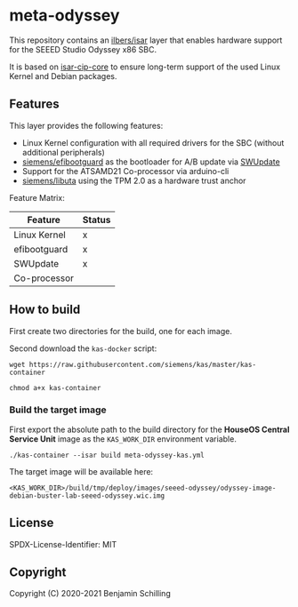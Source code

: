 # meta-odyssey

This repository contains an [ilbers/isar](https://github.com/ilbers/isar) layer that enables hardware support for the SEEED Studio Odyssey x86 SBC.

It is based on [isar-cip-core](https://gitlab.com/cip-project/cip-core/isar-cip-core) to ensure long-term support of the used Linux Kernel and Debian packages.


## Features

This layer provides the following features:

- Linux Kernel configuration with all required drivers for the SBC (without additional peripherals)
- [siemens/efibootguard](https://github.com/siemens/efibootguard) as the bootloader for A/B update via [SWUpdate](https://github.com/sbabic/swupdate)
- Support for the ATSAMD21 Co-processor via arduino-cli
- [siemens/libuta](https://github.com/siemens/libuta) using the TPM 2.0 as a hardware trust anchor

Feature Matrix:

| Feature      | Status |
| ------------ | ------ |
| Linux Kernel | x      |
| efibootguard | x      |
| SWUpdate     | x      |
| Co-processor |        |


## How to build

First create two directories for the build, one for each image.

Second download the `kas-docker` script:

`wget https://raw.githubusercontent.com/siemens/kas/master/kas-container`

`chmod a+x kas-container`

### Build the target image

First export the absolute path to the build directory for the **HouseOS Central Service Unit** image as the `KAS_WORK_DIR` environment variable.

`./kas-container --isar build meta-odyssey-kas.yml`

The target image will be available here:

`<KAS_WORK_DIR>/build/tmp/deploy/images/seeed-odyssey/odyssey-image-debian-buster-lab-seeed-odyssey.wic.img`

## License

SPDX-License-Identifier: MIT

## Copyright 

Copyright (C) 2020-2021 Benjamin Schilling